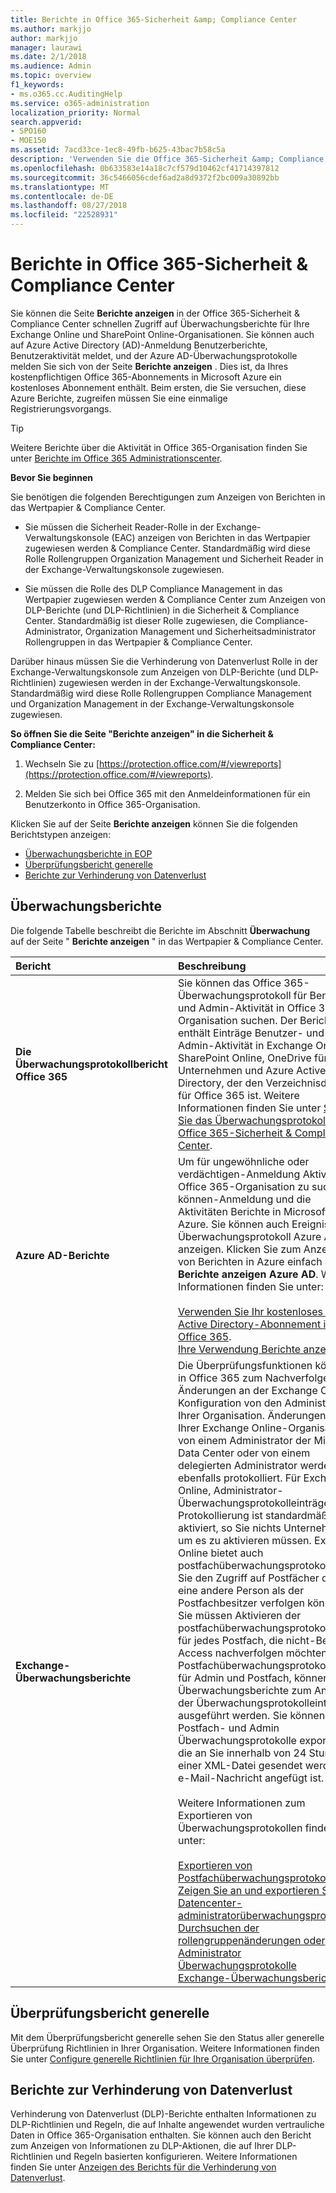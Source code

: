 ```yaml
---
title: Berichte in Office 365-Sicherheit &amp; Compliance Center
ms.author: markjjo
author: markjjo
manager: laurawi
ms.date: 2/1/2018
ms.audience: Admin
ms.topic: overview
f1_keywords:
- ms.o365.cc.AuditingHelp
ms.service: o365-administration
localization_priority: Normal
search.appverid:
- SPO160
- MOE150
ms.assetid: 7acd33ce-1ec8-49fb-b625-43bac7b58c5a
description: 'Verwenden Sie die Office 365-Sicherheit &amp; Compliance Center verschiedene Berichte für Ihre Exchange Online und SharePoint Online-Organisation abgerufen, plus Azure Active Directory-Berichte.  '
ms.openlocfilehash: 0b633583e14a18c7cf579d10462cf41714397812
ms.sourcegitcommit: 36c5466056cdef6ad2a8d9372f2bc009a30892bb
ms.translationtype: MT
ms.contentlocale: de-DE
ms.lasthandoff: 08/27/2018
ms.locfileid: "22528931"
---
```

# <a name="reports-in-the-office-365-security-amp-compliance-center"></a>Berichte in Office 365-Sicherheit &amp; Compliance Center

Sie können die Seite **Berichte anzeigen** in der Office 365-Sicherheit &amp; Compliance Center schnellen Zugriff auf Überwachungsberichte für Ihre Exchange Online und SharePoint Online-Organisationen. Sie können auch auf Azure Active Directory (AD)-Anmeldung Benutzerberichte, Benutzeraktivität meldet, und der Azure AD-Überwachungsprotokolle melden Sie sich von der Seite **Berichte anzeigen** . Dies ist, da Ihres kostenpflichtigen Office 365-Abonnements in Microsoft Azure ein kostenloses Abonnement enthält. Beim ersten, die Sie versuchen, diese Azure Berichte, zugreifen müssen Sie eine einmalige Registrierungsvorgangs. 
  
> [!TIP]
> Weitere Berichte über die Aktivität in Office 365-Organisation finden Sie unter [Berichte im Office 365 Administrationscenter](https://support.office.com/article/0d6dfb17-8582-4172-a9a9-aed798150263). 
  
 **Bevor Sie beginnen**
  
Sie benötigen die folgenden Berechtigungen zum Anzeigen von Berichten in das Wertpapier &amp; Compliance Center.
  
- Sie müssen die Sicherheit Reader-Rolle in der Exchange-Verwaltungskonsole (EAC) anzeigen von Berichten in das Wertpapier zugewiesen werden &amp; Compliance Center. Standardmäßig wird diese Rolle Rollengruppen Organization Management und Sicherheit Reader in der Exchange-Verwaltungskonsole zugewiesen.
    
- Sie müssen die Rolle des DLP Compliance Management in das Wertpapier zugewiesen werden &amp; Compliance Center zum Anzeigen von DLP-Berichte (und DLP-Richtlinien) in die Sicherheit &amp; Compliance Center. Standardmäßig ist dieser Rolle zugewiesen, die Compliance-Administrator, Organization Management und Sicherheitsadministrator Rollengruppen in das Wertpapier &amp; Compliance Center.
    
Darüber hinaus müssen Sie die Verhinderung von Datenverlust Rolle in der Exchange-Verwaltungskonsole zum Anzeigen von DLP-Berichte (und DLP-Richtlinien) zugewiesen werden in der Exchange-Verwaltungskonsole. Standardmäßig wird diese Rolle Rollengruppen Compliance Management und Organization Management in der Exchange-Verwaltungskonsole zugewiesen.
  
 **So öffnen Sie die Seite "Berichte anzeigen" in die Sicherheit &amp; Compliance Center:**
  
1. Wechseln Sie zu [https://protection.office.com/#/viewreports](https://protection.office.com/#/viewreports).
    
2. Melden Sie sich bei Office 365 mit den Anmeldeinformationen für ein Benutzerkonto in Office 365-Organisation.
    
Klicken Sie auf der Seite **Berichte anzeigen** können Sie die folgenden Berichtstypen anzeigen: 
  
- [Überwachungsberichte in EOP](#auditing-reports)
- [Überprüfungsbericht generelle](#supervisory-review-report)
- [Berichte zur Verhinderung von Datenverlust](#data-loss-prevention-reports)
    
## <a name="auditing-reports"></a>Überwachungsberichte

Die folgende Tabelle beschreibt die Berichte im Abschnitt **Überwachung** auf der Seite " **Berichte anzeigen** " in das Wertpapier &amp; Compliance Center. 
  
|**Bericht**|**Beschreibung**|
|:-----|:-----|
|**Die Überwachungsprotokollbericht Office 365** <br/> |Sie können das Office 365-Überwachungsprotokoll für Benutzer- und Admin-Aktivität in Office 365-Organisation suchen. Der Bericht enthält Einträge Benutzer- und Admin-Aktivität in Exchange Online, SharePoint Online, OneDrive für Unternehmen und Azure Active Directory, der den Verzeichnisdienst für Office 365 ist. Weitere Informationen finden Sie unter [Suchen Sie das Überwachungsprotokoll in die Office 365-Sicherheit &amp; Compliance Center](search-the-audit-log-in-security-and-compliance.md).<br/> |
|**Azure AD-Berichte** <br/> |Um für ungewöhnliche oder verdächtigen-Anmeldung Aktivität in Office 365-Organisation zu suchen, können-Anmeldung und die Aktivitäten Berichte in Microsoft Azure. Sie können auch Ereignisse im Überwachungsprotokoll Azure AD anzeigen. Klicken Sie zum Anzeigen von Berichten in Azure einfach auf **Berichte anzeigen Azure AD**. Weitere Informationen finden Sie unter:<br/><br/>[Verwenden Sie Ihr kostenloses Azure Active Directory-Abonnement in Office 365](use-your-free-azure-ad-subscription-in-office-365.md). <br/> [Ihre Verwendung Berichte anzeigen](http://go.microsoft.com/fwlink/p/?LinkId=506902).  <br/> |
|**Exchange-Überwachungsberichte** <br/> | Die Überprüfungsfunktionen können in Office 365 zum Nachverfolgen von Änderungen an der Exchange Online-Konfiguration von den Administratoren Ihrer Organisation. Änderungen an Ihrer Exchange Online-Organisation von einem Administrator der Microsoft Data Center oder von einem delegierten Administrator werden ebenfalls protokolliert. Für Exchange Online, Administrator-Überwachungsprotokolleinträge-Protokollierung ist standardmäßig aktiviert, so Sie nichts Unternehmen, um es zu aktivieren müssen. Exchange Online bietet auch postfachüberwachungsprotokollierung Sie den Zugriff auf Postfächer durch eine andere Person als der Postfachbesitzer verfolgen können. Sie müssen Aktivieren der postfachüberwachungsprotokollierung für jedes Postfach, die nicht-Besitzer Access nachverfolgen möchten.<br/>  Postfachüberwachungsprotokollierung für Admin und Postfach, können Sie Überwachungsberichte zum Anzeigen der Überwachungsprotokolleinträgen ausgeführt werden. Sie können auch Postfach- und Admin Überwachungsprotokolle exportieren, die an Sie innerhalb von 24 Stunden in einer XML-Datei gesendet werden, die e-Mail-Nachricht angefügt ist.<br/><br/>Weitere Informationen zum Exportieren von Überwachungsprotokollen finden Sie unter:  <br/><br/> [Exportieren von Postfachüberwachungsprotokollen](http://go.microsoft.com/fwlink/p/?LinkID=404104) <br/> [Zeigen Sie an und exportieren Sie des Datencenter-administratorüberwachungsprotokolls](http://go.microsoft.com/fwlink/p/?LinkId=404109) <br/> [Durchsuchen der rollengruppenänderungen oder Administrator Überwachungsprotokolle](http://go.microsoft.com/fwlink/p/?LinkId=404105) <br/>   [Exchange-Überwachungsberichte](http://go.microsoft.com/fwlink/p/?LinkID=395232).  <br/> |
   
## <a name="supervisory-review-report"></a>Überprüfungsbericht generelle

Mit dem Überprüfungsbericht generelle sehen Sie den Status aller generelle Überprüfung Richtlinien in Ihrer Organisation. Weitere Informationen finden Sie unter [Configure generelle Richtlinien für Ihre Organisation überprüfen](configure-supervision-policies.md).
  
## <a name="data-loss-prevention-reports"></a>Berichte zur Verhinderung von Datenverlust

Verhinderung von Datenverlust (DLP)-Berichte enthalten Informationen zu DLP-Richtlinien und Regeln, die auf Inhalte angewendet wurden vertrauliche Daten in Office 365-Organisation enthalten. Sie können auch den Bericht zum Anzeigen von Informationen zu DLP-Aktionen, die auf Ihrer DLP-Richtlinien und Regeln basierten konfigurieren. Weitere Informationen finden Sie unter [Anzeigen des Berichts für die Verhinderung von Datenverlust](view-the-dlp-reports.md).
